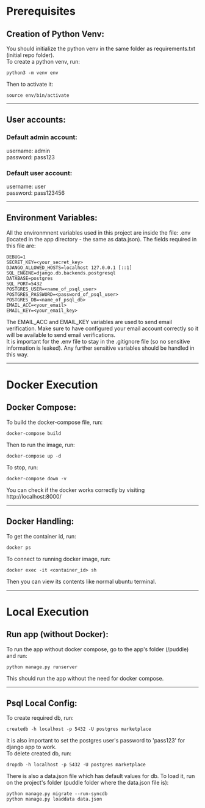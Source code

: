 # Prerequisites
## Creation of Python Venv:
You should initialize the python venv in the same folder as requirements.txt (initial repo folder).<br>To create a python venv, run:
```
python3 -m venv env
```
Then to activate it:
```
source env/bin/activate
```
---
## User accounts:
### Default admin account:
username: admin
<br>
password: pass123

### Default user account:
username: user
<br>
password: pass123456

---
## Environment Variables:
All the environmnent variables used in this project are inside the file: .env (located in the app directory - the same as data.json). The fields required in this file are:
```
DEBUG=1
SECRET_KEY=<your_secret_key>
DJANGO_ALLOWED_HOSTS=localhost 127.0.0.1 [::1]
SQL_ENGINE=django.db.backends.postgresql
DATABASE=postgres
SQL_PORT=5432
POSTGRES_USER=<name_of_psql_user>
POSTGRES_PASSWORD=<password_of_psql_user>
POSTGRES_DB=<name_of_psql_db>
EMAIL_ACC=<your_email>
EMAIL_KEY=<your_email_key>
```
The EMAIL_ACC and EMAIL_KEY variables are used to send email verification. Make sure to have configured your email account correctly so it will be available to send email verifications.
<br>
It is important for the .env file to stay in the .gitignore file (so no sensitive information is leaked). Any further sensitive variables should be handled in this way.

---
# Docker Execution
## Docker Compose:
To build the docker-compose file, run:
```
docker-compose build
```
Then to run the image, run:
```
docker-compose up -d
```
To stop, run:
```
docker-compose down -v
```
You can check if the docker works correctly by visiting http://localhost:8000/

---
## Docker Handling:
To get the container id, run:
```
docker ps
```
To connect to running docker image, run:
```
docker exec -it <container_id> sh
```
Then you can view its contents like normal ubuntu terminal.

---
# Local Execution
## Run app (without Docker):
To run the app without docker compose, go to the app's folder (/puddle) and run:
```
python manage.py runserver
```
This should run the app without the need for docker compose.

---
## Psql Local Config:
To create required db, run:
```
createdb -h localhost -p 5432 -U postgres marketplace
```
It is also important to set the postgres user's password to 'pass123' for django app to work.<br>
To delete created db, run:
```
dropdb -h localhost -p 5432 -U postgres marketplace
```
There is also a data.json file which has default values for db. To load it, run on the project's folder (puddle folder where the data.json file is):
```
python manage.py migrate --run-syncdb
python manage.py loaddata data.json
```